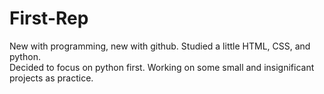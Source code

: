 # First-Rep

New with programming, new with github.
Studied a little HTML, CSS, and python.  
Decided to focus on python first.
Working on some small and insignificant projects as practice.

